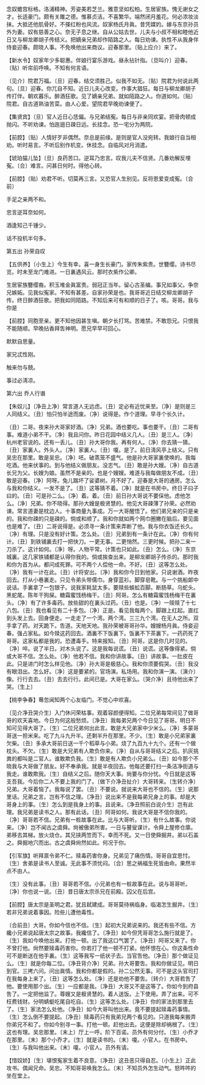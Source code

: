 <!-- { "loadSidebar": true } -->
念奴蟾宫标格。洛浦精神。芳姿美若芝兰。雅意坚如松柏。生居宦族。愧无谢女之才。长适豪门。颇有关雎之德。惟慕贞洁。不喜繁华。端然闭月羞花。何必浓妆淡抹。大抵还他肌骨好。不搽红粉也风流。奴家杨氏月眞。昔凭媒妁。嫁与东京孙员外为妻。奴有慈善之心。奈无子息之继。自从公姑去世。儿夫与小叔不相和睦他近日又与柳龙卿胡子传结义。把嫡亲兄弟却作陌路之人。每日劝谏。执性不从我身伴侍妾迎春。颇晓人事。不免唤他出来商议。迎春那里。〔贴上应介〕来了。 

【新水令】奴家年少多聪惠。伴娘行宴乐游戏。昼永拈针指。〔旦叫介〕迎春。〔贴〕听帘前呼唤。不知有何言语。

〔见介〕院君万福。〔旦〕迎春。结交须胜己。似我不如无。〔贴〕院君为何说此两句。〔旦〕迎春。你兀自不知。近日儿夫心改变。作事大猖狂。每日与柳龙卿胡子传打伴。朝欢暮乐。醉酒狂歌。见了嫡亲兄弟。就如陌路之人。你道如何。〔贴〕院君。自古道熟油苦菜。由人心爱。望院君早晚劝谏便了。 

【集贤宾】〔旦〕官人近日心恁偏。与兄弟结寃。每日与非亲同欢宴。把骨肉顿成抛闪。不听劝谏。怕迤逦日疎日远。长挂念。恐一宅分为两院。

【前腔】〔贴〕人情好歹非偶然。奈总是前缘。是则是官人没宛转。我娘行自当相劝。听时易言。不听后别作机变。休挂念。自临风对月消遣。

【琥珀猫儿坠】〔旦〕良药苦口。逆耳乃忠言。叹我儿夫不信贤。几番劝解反埋寃。〔合〕难言。问甚日何时。得他心转。

【前腔】〔贴〕劝君不听。切莫再三言。又恐官人生别见。反将恩爱变成寃。〔合前〕 

手足之亲两不和。



忠言逆耳奈如何。

酒逢知己千锺少。



话不投机半句多。 

第五出
孙荣自叹

【五供养】〔小生上〕今生有幸。喜一身生长豪门。家传朱紫贵。世簪缨。诗书尽览。时未至龙门难进。一日裏遇风云。那时衣紫作公卿。

生居宦族簪缨裔。积玉堆金眞富贵。弱冠正当年。留心古圣编。事兄如事父。争奈兄嫉妬。见我似寃家。不知有甚差。自家孙荣是也。我哥哥近日结交柳龙卿胡子传。终日醉酒狂歌。把我如同陌路。不知后来可有和顺的日子了。咳。哥哥。我与你是 

【前腔】同胞至亲。更不知他因甚生嗔。朝夕长打骂。苦难禁。不敢怨兄。只恨我不能随顺。早晚拈香拜吿神明。愿兄早早可回心。

默默自思量。



家兄忒性刚。

触来勿与兢。



事过必淸凉。 

第六出
乔人行谮

【朱奴儿】〔净丑上净〕常言道人无远虑。〔丑〕定必有近忧来至。〔净〕是则是三人同结义。〔丑〕怕只怕半途而废。〔净〕说得是。作个道理。早寻个长久计。

〔丑〕二哥。夜来孙大哥家好酒。〔净〕兄弟。酒也要吃。事也要干。〔丑〕二哥有事。难道小弟不干。〔净〕我且问你。昨日花园中结义几人。〔丑〕是三人。〔净〕杭州老官说的。还有一丢儿。〔丑〕孙大哥你我。再有何人。〔净〕你去猜一猜。〔丑〕家裏人。外头人。〔净〕家裏人。〔丑〕嗄。是了。前日淸风亭上结义。只有吴忠在那里。敢是吴忠。〔净〕呸。破蒸笼不盛气。他是孙大哥家裏使唤的。我每吃酒。他来伏事的。到与他结义做朋友。没志气。〔丑〕敢是孙大嫂。〔净〕自古道长兄为父。长嫂为娘。虽然不是亲的。也是个嫂嫂。难道与我每做朋友不成。〔丑〕敢是迎春。〔净〕阿呀。兔儿踹坏了娑婆树。月不好了。迎春是大哥的通房。怎么与我和你结义。一发不是了。〔丑〕这等猜不着。〔净〕就是在书房中。终日子曰子曰的。〔丑〕可是孙二么。〔净〕着。着。〔丑〕前日孙大哥说不要倸他。虑他怎么。〔净〕兄弟。你不晓得。那孙大嫂是极贤慧的。他见大哥疎薄了孙荣。必然劝谏。常言道妻是枕边人。十事商量九事成。万一大哥醒悟了。他们弟兄亲的只是亲的。我和你疎的只是疎的。倘或和顺了。我和你就如两个网巾圈撇在脑后。要见面也是难了。〔丑〕二哥说得是。必须寻一条计策来弄断了他。我与你衣饭还长久。〔净〕有理。只是没有好计策。怎么处。〔丑〕兄弟到有一条计在此。〔净〕你有何计。〔丑〕到铁铺裏去打一把快刀。一更无事。二更悄然。三更时候。把孙二来一刀杀了。这计如何。〔净〕呀。人物平常。计策也只如此。〔丑〕怎么。〔净〕东京城裏。这几家铁铺都是认得你我的。倘或挨查出来。是柳龙卿胡子传杀的。那时我和你为首为从。都问成死罪。可不两个人偿他一命。不好。〔丑〕这等怎么处。〔净〕我有一计在此。〔丑〕计将安出。〔净〕我和你今日到他家。只说谢酒。昨夜回去。打从小巷裏走。只见令弟头带儒巾。身穿蓝衫。脚穿皂靴。与一个挑船郞中说话。手裏拿了一包银子。说我家耗鼠太多。要赎些蜈蚣百脚。断肠草。乌蛇头。黑蛇尾。陈年干狗屎。糖霜蜜饯杨梅干。〔丑〕阿哥。怎么有糖霜蜜饯杨梅干在裏头。〔净〕有了许多毒药。放些甜的在裏头过药。〔丑〕也是。〔净〕一赎赎了十七八包。〔丑〕我也看见有二十多包。〔净〕正是。看见我每两个。脚跟上红起。直红到头发上去。回身便走。一走走了一个湾。两个湾。三三九个湾。在无人之所。双手拿了药。对天跪下。吿道。天地天地。我孙荣被哥哥孙华。嫂嫂杨月眞。侍妾迎春。强占家私。如今赎这药回去。酒裏不下饭裏下。饭裏不下茶裏下。一药药死了哥哥。这家私都是我的。恐遭毒手。特来报知。〔丑〕阿哥。这是你几时见的。〔净〕啐。说了半日。对木头说了。这是我每说谎。〔丑〕说谎。这等像得紧。倘或大哥不信。怎么处。〔净〕他若不信。我和你讲故事。〔丑〕讲故事。一肚皮在此。只是进门时怎么样见他。〔净〕孙大哥是极慈心。我和你须要假哭。〔丑〕我没有眼泪出。怎么好。〔净〕这是要紧的。官场演。私场用。我和你演一演。〔演介〕像。行行去去。〔丑〕去去行行。此间已是。大哥在家么。〔哭介净〕且待他出来了哭。〔生上〕 

【桃李争春】蓦忽闻知两个心友临门。不觉心中欢喜。

〔见介净丑哭介生〕入门休问荣枯事。观着容颜便得知。二位兄弟每常间见了做哥哥的欢天喜地。今日为何这般愁烦。〔净丑〕我每弟兄两个今日见了哥哥。明日不知可见得大哥了。〔生〕二位兄弟何出此言。敢是大兄弟家中少米么。〔净〕多蒙哥哥送一担米来。吃了九斗九升半。还剩半升在那里。不少。〔生〕敢是小兄弟家裏欠柴。〔丑〕多承大哥前日送一千个稻草与小弟。烧了九百九十九个。还有一个做枕头。不欠。〔生〕敢是大兄弟有人欺负你来。〔净〕自从与哥哥结义之后。扒灰挑粪的都叫是二官人。谁敢欺负我。〔生〕敢是有人欺负小兄弟么。〔丑〕如今那个不晓我与大哥做了朋友。好不奉承我。就是半夜回去。他每还要打扫一条洁净街道与我走。谁敢欺我。〔生〕自结义之后。随你天大事。尙要与你分忧。今日就是这等支吾我。今后你二人不要上我的门了。〔做下介净丑扯介〕大哥转来。〔生转介净〕兄弟。大哥着恼了。我每说了罢。〔丑〕不要说。就说来大哥也不信的。〔生〕说那里话。兄弟之言。岂有不信之理。〔净丑〕说出来不是我每弟兄身上的事。却是大哥身上的事。〔生〕怎么到是我身上的事。且说来。〔净丑照前白说介生〕岂有此理。我兄弟是读书之人。那有此话。〔丑〕阿哥如何。我说大哥是不信你我的。〔净〕哥哥若不信。兄弟有一桩故事在此。比与大哥听。〔生〕有什么故事。你说来。〔净〕岂不闻古之虞舜。尙被傲弟所害。一日与瞽叟谋计。令舜上屋修仓廪。弟移去其梯。放火烧仓。其兄挟两笠而下。幸而不死。又一日使舜掘井。弟以石盖之。舜掘地穴而出。古之虞舜尙然如此。何况于你。 

【引军旗】听拜禀令弟不仁。赎毒药害你身。兄弟见了痛伤情。哥哥自宜思忖。〔生〕舍弟是读书人至诚。无此事不须忧闷。〔合〕思之祸福生死皆由命。果然半点不由人。

〔生〕没有此事。〔丑〕哥哥若不信。小兄弟也有一桩故事在此。说与哥哥听。〔净〕你也说一说。〔丑〕昔日唐太宗杀兄在前殿。囚父在后宫。 

【前腔】唐太宗是圣明之君。犹且弑建成。哥哥莫待祸临身。临渴怎生掘井。〔生〕若非兄弟说着事因。险些儿遭他毒性。

〔合前丑〕大哥。你如今信也不信。〔生〕起初大兄弟说来的。我还有些不信。方纔小兄弟说起唐太宗之故事。我纔信了。〔净丑〕如今但凭哥哥怎么施行就是了。〔生〕我如今唤他出来。打他一顿。出了我这口气罢了。〔净丑〕阿哥又来了。你不曾打他。尙然要赎毒药害你。你若打了他一顿不打紧。他怀恨在心。你这条性命可不是断送在他手裏。〔生〕这等我写一纸状子去。当官吿他。〔净丑〕那个做证见么。〔生〕就是你每二位。〔净丑背介净〕兄弟。孙大哥要吿。我和你做证见。明日到官。三拷六问。问出眞情。我和你都是假的。孙二公然无事。可不是这头官司打在我每身上来了。〔丑〕这等怎么处。〔净〕还是劝他不要吿。〔转介〕大哥若吿了他。要使用那个出。〔生〕一应都是我。〔净丑〕大哥又不是这等了。你如今到府县吿了。一定把他监了。尊嫂又是极贤慧的。着人送饭。上下使用。弄了出来。可不枉费钱财。分明蜻蜓吃尾自吃自。〔生〕这等怎么处。〔净丑〕你的家法到那里去了。〔生〕家法怎么处他。〔净丑〕如今大哥叫他出来。竟不要提起赎毒药事情。〔生〕怎么倒不要提起。〔净丑〕赎毒药只有我弟兄两个看见的。只道我每来搬弄你弟兄不和了。你如今别寻一事。打他一顿。赶他出去。这便是除却祸根了。〔生〕这也有理。吴忠那里。〔末上〕厅上一呼。阶下百诺。员外有何分付。〔生〕小乔才在那里。〔末〕那个小乔才。〔生〕就是读书的。〔末〕嗄。小官人。在书房中。〔生〕与我叫他出来。〔末〕嗄。小官人。员外有请。 

【惜奴娇】〔生〕堪恨寃家生着不良意。〔净丑〕这丑恶只得自忍。〔小生上〕正此攻书。偶闻兄命。吴忠。不知哥哥唤我怎么。〔末〕不知员外怎生动气。怒吽吽的坐在堂上。 

